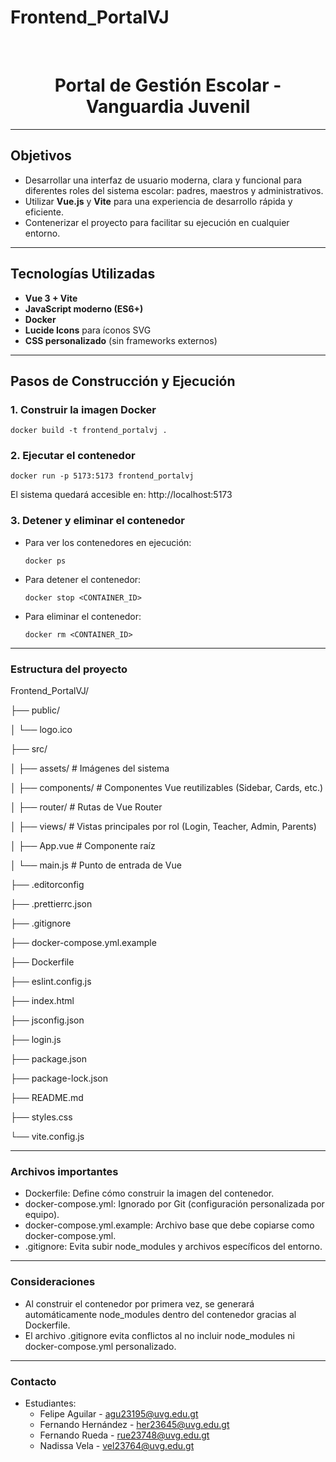 # Frontend_PortalVJ

<br />

<div align="center">
  <h1>Portal de Gestión Escolar - Vanguardia Juvenil</h1> 
</div>

---

## Objetivos

- Desarrollar una interfaz de usuario moderna, clara y funcional para diferentes roles del sistema escolar: padres, maestros y administrativos.
- Utilizar **Vue.js** y **Vite** para una experiencia de desarrollo rápida y eficiente.
- Contenerizar el proyecto para facilitar su ejecución en cualquier entorno.

---

## Tecnologías Utilizadas

- **Vue 3 + Vite**
- **JavaScript moderno (ES6+)**
- **Docker**
- **Lucide Icons** para íconos SVG
- **CSS personalizado** (sin frameworks externos)

---

## Pasos de Construcción y Ejecución

### 1. Construir la imagen Docker

   ```
   docker build -t frontend_portalvj .
   ```

### 2. Ejecutar el contenedor
   ```
   docker run -p 5173:5173 frontend_portalvj
   ```
El sistema quedará accesible en: http://localhost:5173

### 3. Detener y eliminar el contenedor
* Para ver los contenedores en ejecución:
   ```
   docker ps
   ```
* Para detener el contenedor:
   ```
   docker stop <CONTAINER_ID>
   ```
* Para eliminar el contenedor:
   ```
   docker rm <CONTAINER_ID>
   ```
   
---

### Estructura del proyecto
Frontend_PortalVJ/

├── public/

│   └── logo.ico

├── src/

│   ├── assets/              # Imágenes del sistema

│   ├── components/          # Componentes Vue reutilizables (Sidebar, Cards, etc.)

│   ├── router/              # Rutas de Vue Router

│   ├── views/               # Vistas principales por rol (Login, Teacher, Admin, Parents)

│   ├── App.vue              # Componente raíz

│   └── main.js              # Punto de entrada de Vue

├── .editorconfig

├── .prettierrc.json

├── .gitignore

├── docker-compose.yml.example

├── Dockerfile

├── eslint.config.js

├── index.html

├── jsconfig.json

├── login.js

├── package.json

├── package-lock.json

├── README.md

├── styles.css

└── vite.config.js


---

### Archivos importantes
* Dockerfile: Define cómo construir la imagen del contenedor.
* docker-compose.yml: Ignorado por Git (configuración personalizada por equipo).
* docker-compose.yml.example: Archivo base que debe copiarse como docker-compose.yml.
* .gitignore: Evita subir node_modules y archivos específicos del entorno.

---

### Consideraciones
* Al construir el contenedor por primera vez, se generará automáticamente node_modules dentro del contenedor gracias al Dockerfile.
* El archivo .gitignore evita conflictos al no incluir node_modules ni docker-compose.yml personalizado.

---

### Contacto
* Estudiantes:
  - Felipe Aguilar - agu23195@uvg.edu.gt
  - Fernando Hernández - her23645@uvg.edu.gt
  - Fernando Rueda - rue23748@uvg.edu.gt
  - Nadissa Vela - vel23764@uvg.edu.gt
